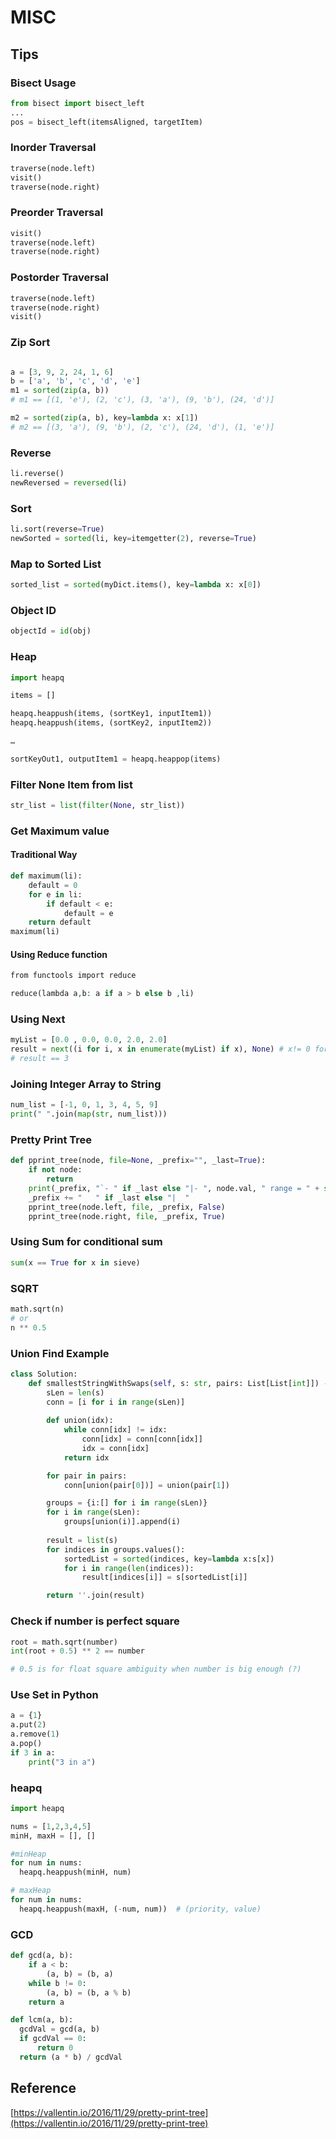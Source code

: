 # MISC

## Tips

### Bisect Usage

```python
from bisect import bisect_left
...
pos = bisect_left(itemsAligned, targetItem)
```

### Inorder Traversal

```python
traverse(node.left)
visit()
traverse(node.right)
```

### Preorder Traversal

```python
visit()
traverse(node.left)
traverse(node.right)
```

### Postorder Traversal

```python
traverse(node.left)
traverse(node.right)
visit()
```

### Zip Sort

```python

a = [3, 9, 2, 24, 1, 6]
b = ['a', 'b', 'c', 'd', 'e']
m1 = sorted(zip(a, b))
# m1 == [(1, 'e'), (2, 'c'), (3, 'a'), (9, 'b'), (24, 'd')]

m2 = sorted(zip(a, b), key=lambda x: x[1])
# m2 == [(3, 'a'), (9, 'b'), (2, 'c'), (24, 'd'), (1, 'e')]
```

### Reverse

```python
li.reverse()
newReversed = reversed(li)
```

### Sort

```python
li.sort(reverse=True)
newSorted = sorted(li, key=itemgetter(2), reverse=True)
```

### Map to Sorted List

```python
sorted_list = sorted(myDict.items(), key=lambda x: x[0])
```

### Object ID

```python
objectId = id(obj)
```

### Heap

```python
import heapq

items = []

heapq.heappush(items, (sortKey1, inputItem1))
heapq.heappush(items, (sortKey2, inputItem2))

…

sortKeyOut1, outputItem1 = heapq.heappop(items)
```

### Filter None Item from list

```python
str_list = list(filter(None, str_list))
```

### Get Maximum value

#### Traditional Way

```python
def maximum(li):
    default = 0
    for e in li:
        if default < e:
            default = e
    return default
maximum(li)
```

#### Using Reduce function

```php
from functools import reduce

reduce(lambda a,b: a if a > b else b ,li)
```

### Using Next

```python
myList = [0.0 , 0.0, 0.0, 2.0, 2.0]
result = next((i for i, x in enumerate(myList) if x), None) # x!= 0 for strict match
# result == 3
```

### Joining Integer Array to String

```python
num_list = [-1, 0, 1, 3, 4, 5, 9]
print(" ".join(map(str, num_list)))
```

### Pretty Print Tree

```python
def pprint_tree(node, file=None, _prefix="", _last=True):
    if not node:
        return
    print(_prefix, "`- " if _last else "|- ", node.val, " range = " + str(node.rg), sep="", file=file)
    _prefix += "   " if _last else "|  "
    pprint_tree(node.left, file, _prefix, False)   
    pprint_tree(node.right, file, _prefix, True)  
```

### Using Sum for conditional sum

```python
sum(x == True for x in sieve)
```

### SQRT

```python
math.sqrt(n)
# or
n ** 0.5
```

### Union Find Example

```python
class Solution:
    def smallestStringWithSwaps(self, s: str, pairs: List[List[int]]) -> str:
        sLen = len(s)
        conn = [i for i in range(sLen)]
        
        def union(idx):
            while conn[idx] != idx:
                conn[idx] = conn[conn[idx]]
                idx = conn[idx]
            return idx

        for pair in pairs:
            conn[union(pair[0])] = union(pair[1])

        groups = {i:[] for i in range(sLen)}
        for i in range(sLen):
            groups[union(i)].append(i)
        
        result = list(s)
        for indices in groups.values():
            sortedList = sorted(indices, key=lambda x:s[x])
            for i in range(len(indices)):
                result[indices[i]] = s[sortedList[i]]

        return ''.join(result)
```

### Check if number is perfect square

```python
root = math.sqrt(number)
int(root + 0.5) ** 2 == number

# 0.5 is for float square ambiguity when number is big enough (?)
```

### Use Set in Python

```python
a = {1}
a.put(2)
a.remove(1)
a.pop()
if 3 in a:
    print("3 in a")
```

### heapq

```python
import heapq

nums = [1,2,3,4,5]
minH, maxH = [], []

#minHeap
for num in nums:
  heapq.heappush(minH, num)

# maxHeap
for num in nums:
  heapq.heappush(maxH, (-num, num))  # (priority, value)
```

### GCD

```python
def gcd(a, b):
    if a < b:
        (a, b) = (b, a)
    while b != 0:
        (a, b) = (b, a % b)
    return a

def lcm(a, b):
  gcdVal = gcd(a, b)
  if gcdVal == 0:
      return 0
  return (a * b) / gcdVal
```



## Reference

[https://vallentin.io/2016/11/29/pretty-print-tree](https://vallentin.io/2016/11/29/pretty-print-tree)

        


